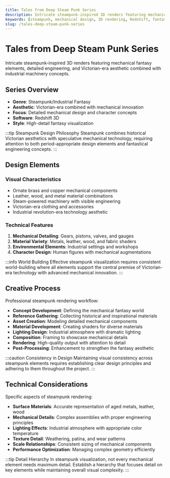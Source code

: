 ```yaml
---
title: Tales from Deep Steam Punk Series
description: Intricate steampunk-inspired 3D renders featuring mechanical fantasy elements, detailed engineering, and Victorian-era aesthetic combined with industrial machinery concepts.
keywords: [steampunk, mechanical design, 3D rendering, Redshift, fantasy, Victorian, industrial design, character design, sci-fi]
slug: /tales-deep-steam-punk-series
---
```


# Tales from Deep Steam Punk Series

Intricate steampunk-inspired 3D renders featuring mechanical fantasy elements, detailed engineering, and Victorian-era aesthetic combined with industrial machinery concepts.

## Series Overview

- **Genre**: Steampunk/Industrial Fantasy
- **Aesthetic**: Victorian-era combined with mechanical innovation
- **Focus**: Detailed mechanical design and character concepts
- **Software**: Redshift 3D
- **Style**: High-detail fantasy visualization

:::tip Steampunk Design Philosophy
Steampunk combines historical Victorian aesthetics with speculative mechanical technology, requiring attention to both period-appropriate design elements and fantastical engineering concepts.
:::

## Design Elements

### Visual Characteristics
- Ornate brass and copper mechanical components
- Leather, wood, and metal material combinations
- Steam-powered machinery with visible engineering
- Victorian-era clothing and accessories
- Industrial revolution-era technology aesthetic

### Technical Features
1. **Mechanical Detailing**: Gears, pistons, valves, and gauges
2. **Material Variety**: Metals, leather, wood, and fabric shaders
3. **Environmental Elements**: Industrial settings and workshops
4. **Character Design**: Human figures with mechanical augmentations

:::info World Building
Effective steampunk visualization requires consistent world-building where all elements support the central premise of Victorian-era technology with advanced mechanical innovation.
:::

## Creative Process

Professional steampunk rendering workflow:

- **Concept Development**: Defining the mechanical fantasy world
- **Reference Gathering**: Collecting historical and inspirational materials
- **Asset Creation**: Modeling detailed mechanical components
- **Material Development**: Creating shaders for diverse materials
- **Lighting Design**: Industrial atmosphere with dramatic lighting
- **Composition**: Framing to showcase mechanical details
- **Rendering**: High-quality output with attention to detail
- **Post-Processing**: Enhancement to strengthen the fantasy aesthetic

:::caution Consistency in Design
Maintaining visual consistency across steampunk elements requires establishing clear design principles and adhering to them throughout the project.
:::

## Technical Considerations

Specific aspects of steampunk rendering:

- **Surface Materials**: Accurate representation of aged metals, leather, wood
- **Mechanical Details**: Complex assemblies with proper engineering principles
- **Lighting Effects**: Industrial atmosphere with appropriate color temperature
- **Texture Detail**: Weathering, patina, and wear patterns
- **Scale Relationships**: Consistent sizing of mechanical components
- **Performance Optimization**: Managing complex geometry efficiently

:::tip Detail Hierarchy
In steampunk visualization, not every mechanical element needs maximum detail. Establish a hierarchy that focuses detail on key elements while maintaining overall visual complexity.
:::